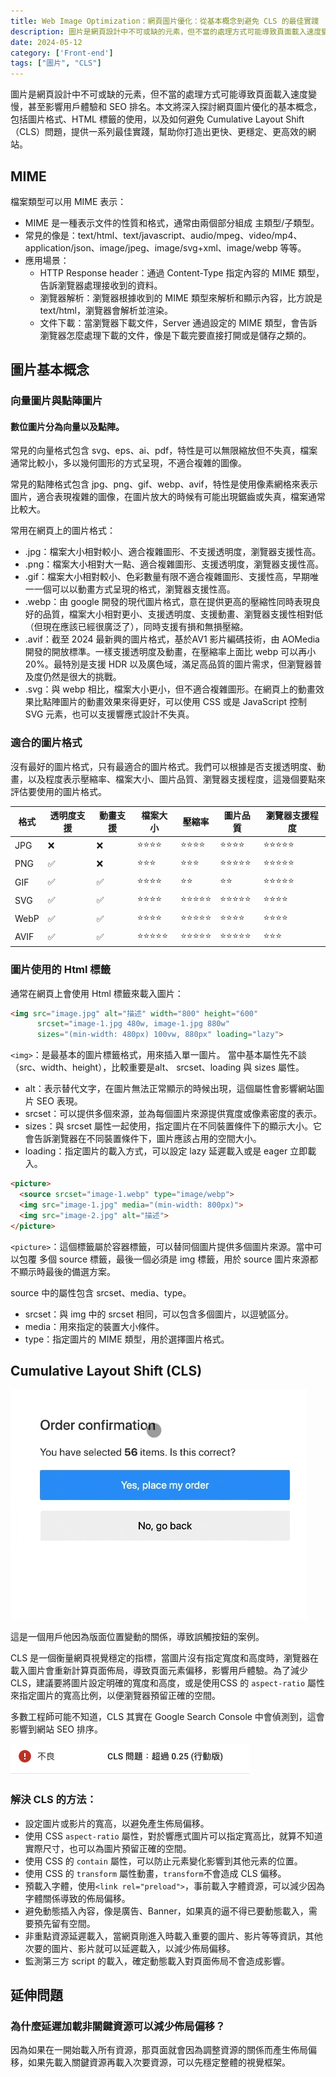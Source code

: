 ```yaml
---
title: Web Image Optimization：網頁圖片優化：從基本概念到避免 CLS 的最佳實踐
description: 圖片是網頁設計中不可或缺的元素，但不當的處理方式可能導致頁面載入速度變慢，甚至影響用戶體驗和 SEO 排名。本文將深入探討網頁圖片優化的基本概念，包括圖片格式、HTML 標籤的使用，以及如何避免 Cumulative Layout Shift（CLS）問題，提供一系列最佳實踐，幫助你打造出更快、更穩定、更高效的網站。
date: 2024-05-12
category: ['Front-end']
tags: ["圖片", "CLS"]
---
```


圖片是網頁設計中不可或缺的元素，但不當的處理方式可能導致頁面載入速度變慢，甚至影響用戶體驗和 SEO 排名。本文將深入探討網頁圖片優化的基本概念，包括圖片格式、HTML 標籤的使用，以及如何避免 Cumulative Layout Shift（CLS）問題，提供一系列最佳實踐，幫助你打造出更快、更穩定、更高效的網站。

## MIME

檔案類型可以用 MIME 表示：

- MIME 是一種表示文件的性質和格式，通常由兩個部分組成 主類型/子類型。
- 常見的像是：text/html、text/javascript、audio/mpeg、video/mp4、application/json、image/jpeg、image/svg+xml、image/webp 等等。
- 應用場景：
    - HTTP Response header：通過 Content-Type 指定內容的 MIME 類型，告訴瀏覽器處理接收到的資料。
    - 瀏覽器解析：瀏覽器根據收到的 MIME 類型來解析和顯示內容，比方說是 text/html，瀏覽器會解析並渲染。
    - 文件下載：當瀏覽器下載文件，Server 通過設定的 MIME 類型，會告訴瀏覽器怎麼處理下載的文件，像是下載完要直接打開或是儲存之類的。

## 圖片基本概念

### 向量圖片與點陣圖片

#### 數位圖片分為向量以及點陣。
常見的向量格式包含 svg、eps、ai、pdf，特性是可以無限縮放但不失真，檔案通常比較小，多以幾何圖形的方式呈現，不適合複雜的圖像。

常見的點陣格式包含 jpg、png、gif、webp、avif，特性是使用像素網格來表示圖片，適合表現複雜的圖像，在圖片放大的時候有可能出現鋸齒或失真，檔案通常比較大。

常用在網頁上的圖片格式：
  - .jpg：檔案大小相對較小、適合複雜圖形、不支援透明度，瀏覽器支援性高。
  - .png：檔案大小相對大一點、適合複雜圖形、支援透明度，瀏覽器支援性高。
  - .gif：檔案大小相對較小、色彩數量有限不適合複雜圖形、支援性高，早期唯一一個可以以動畫方式呈現的格式，瀏覽器支援性高。
  - .webp：由 google 開發的現代圖片格式，意在提供更高的壓縮性同時表現良好的品質，檔案大小相對更小、支援透明度、支援動畫、瀏覽器支援性相對低（但現在應該已經很廣泛了），同時支援有損和無損壓縮。
  - .avif：截至 2024 最新興的圖片格式，基於AV1 影片編碼技術，由 AOMedia 開發的開放標準。一樣支援透明度及動畫，在壓縮率上面比 webp 可以再小 20%。最特別是支援 HDR 以及廣色域，滿足高品質的圖片需求，但瀏覽器普及度仍然是很大的挑戰。
  - .svg：與 webp 相比，檔案大小更小，但不適合複雜圖形。在網頁上的動畫效果比點陣圖片的動畫效果來得更好，可以使用 CSS 或是 JavaScript 控制 SVG 元素，也可以支援響應式設計不失真。

### 適合的圖片格式

沒有最好的圖片格式，只有最適合的圖片格式。我們可以根據是否支援透明度、動畫，以及程度表示壓縮率、檔案大小、圖片品質、瀏覽器支援程度，這幾個要點來評估要使用的圖片格式。

| 格式 | 透明度支援 | 動畫支援 | 檔案大小 | 壓縮率 | 圖片品質 | 瀏覽器支援程度 |
| --- | --- | --- | --- | --- | --- | --- |
| JPG | ❌ | ❌ | ⭐⭐⭐⭐ | ⭐⭐⭐⭐ | ⭐⭐⭐⭐ | ⭐⭐⭐⭐⭐ |
| PNG | ✅ | ❌ | ⭐⭐⭐ | ⭐⭐⭐ | ⭐⭐⭐⭐⭐ | ⭐⭐⭐⭐⭐ |
| GIF | ✅ | ✅ | ⭐⭐⭐⭐ | ⭐⭐ | ⭐⭐ | ⭐⭐⭐⭐⭐ |
| SVG | ✅ | ✅ | ⭐⭐⭐⭐ | ⭐⭐⭐⭐⭐ | ⭐⭐⭐⭐⭐ | ⭐⭐⭐⭐ |
| WebP | ✅ | ✅ | ⭐⭐⭐⭐ | ⭐⭐⭐⭐⭐ | ⭐⭐⭐⭐ | ⭐⭐⭐⭐ |
| AVIF | ✅ | ✅ | ⭐⭐⭐⭐⭐ | ⭐⭐⭐⭐⭐ | ⭐⭐⭐⭐⭐ | ⭐⭐⭐ |

### 圖片使用的 Html 標籤

通常在網頁上會使用 Html 標籤來載入圖片：

```html
<img src="image.jpg" alt="描述" width="800" height="600" 
      srcset="image-1.jpg 480w, image-1.jpg 880w" 
      sizes="(min-width: 480px) 100vw, 880px" loading="lazy">
```

`<img>`：是最基本的圖片標籤格式，用來插入單一圖片。
當中基本屬性先不談（src、width、height），比較重要是alt、 srcset、loading 與 sizes 屬性。
  - alt：表示替代文字，在圖片無法正常顯示的時候出現，這個屬性會影響網站圖片 SEO 表現。
  - srcset：可以提供多個來源，並為每個圖片來源提供寬度或像素密度的表示。
  - sizes：與 srcset 屬性一起使用，指定圖片在不同裝置條件下的顯示大小。它會告訴瀏覽器在不同裝置條件下，圖片應該占用的空間大小。
  - loading：指定圖片的載入方式，可以設定 lazy 延遲載入或是 eager 立即載入。

```html
<picture>
  <source srcset="image-1.webp" type="image/webp">
  <img src="image-1.jpg" media="(min-width: 800px)">
  <img src="image-2.jpg" alt="描述">
</picture>
```

`<picture>`：這個標籤屬於容器標籤，可以替同個圖片提供多個圖片來源。當中可以包覆 多個 source 標籤，最後一個必須是 img 標籤，用於 source 圖片來源都不顯示時最後的備選方案。

source 中的屬性包含 srcset、media、type。
  - srcset：與 img 中的 srcset 相同，可以包含多個圖片，以逗號區分。
  - media：用來指定的裝置大小條件。
  - type：指定圖片的 MIME 類型，用於選擇圖片格式。

## Cumulative Layout Shift (CLS)

![cumulative-layout-shift](cumulative-layout-shift.gif)

這是一個用戶他因為版面位置變動的關係，導致誤觸按鈕的案例。

CLS 是一個衡量網頁視覺穩定的指標，當圖片沒有指定寬度和高度時，瀏覽器在載入圖片會重新計算頁面佈局，導致頁面元素偏移，影響用戶體驗。為了減少 CLS，建議要將圖片設定明確的寬度和高度，或是使用CSS 的 `aspect-ratio` 屬性來指定圖片的寬高比例，以便瀏覽器預留正確的空間。

多數工程師可能不知道，CLS 其實在 Google Search Console 中會偵測到，這會影響到網站 SEO 排序。

![search-console-detect-cls](search-console-detect-cls.png)

### 解決 CLS 的方法：

- 設定圖片或影片的寬高，以避免產生佈局偏移。
- 使用 CSS `aspect-ratio` 屬性，對於響應式圖片可以指定寬高比，就算不知道實際尺寸，也可以為圖片預留正確的空間。
- 使用 CSS 的 `contain` 屬性，可以防止元素變化影響到其他元素的位置。
- 使用 CSS 的 `transform` 屬性動畫，`transform`不會造成 CLS 偏移。
- 預載入字體，使用`<link rel="preload">`，事前載入字體資源，可以減少因為字體關係導致的佈局偏移。
- 避免動態插入內容，像是廣告、Banner，如果真的逼不得已要動態載入，需要預先留有空間。
- 非重點資源延遲載入，當網頁剛進入時載入重要的圖片、影片等等資訊，其他次要的圖片、影片就可以延遲載入，以減少佈局偏移。
- 監測第三方 script 的載入，確定動態載入對頁面佈局不會造成影響。

## 延伸問題

### 為什麼延遲加載非關鍵資源可以減少佈局偏移？

因為如果在一開始載入所有資源，那頁面就會因為調整資源的關係而產生佈局偏移，如果先載入關鍵資源再載入次要資源，可以先穩定整體的視覺框架。
